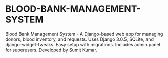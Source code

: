 # BLOOD-BANK-MANAGEMENT-SYSTEM
Blood Bank Management System - A Django-based web app for managing donors, blood inventory, and requests. Uses Django 3.0.5, SQLite, and django-widget-tweaks. Easy setup with migrations. Includes admin panel for superusers. Developed by Sumit Kumar.
